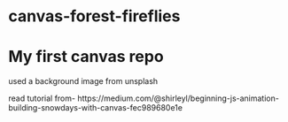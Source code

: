 # canvas-forest-fireflies
<h1>My first canvas repo</h1>
<p>used a background image from unsplash</p>
<p>read tutorial from-
https://medium.com/@shirleyl/beginning-js-animation-building-snowdays-with-canvas-fec989680e1e</p>
